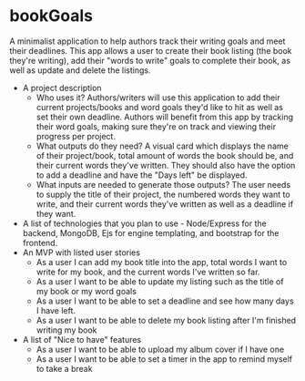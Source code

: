 # bookGoals
A minimalist application to help authors track their writing goals and meet their deadlines. This app allows a user to create their book listing (the book they're writing), add their "words to write" goals to complete their book, as well as update and delete the listings. 

* A project description
    * Who uses it? Authors/writers will use this application to add their current projects/books and word goals they'd like to hit as well as set their own deadline. Authors will benefit from this app by tracking their word goals, making sure they're on track and viewing their progress per project. 
    * What outputs do they need? A visual card which displays the name of their project/book, total amount of words the book should be, and their current words they've written. They should also have the option to add a deadline and have the "Days left" be displayed.
    * What inputs are needed to generate those outputs? The user needs to supply the title of their project, the numbered words they want to write, and their current words they've written as well as a deadline if they want. 
* A list of technologies that you plan to use - Node/Express for the backend, MongoDB, Ejs for engine templating, and bootstrap for the frontend. 
* An MVP with listed user stories
  * As a user I can add my book title into the app, total words I want to write for my book, and the current words I've written so far. 
  * As a user I want to be able to update my listing such as the title of my book or my word goals
  * As a user I want to be able to set a deadline and see how many days I have left. 
  * As a user I want to be able to delete my book listing after I'm finished writing my book
* A list of "Nice to have" features
  * As a user I want to be able to upload my album cover if I have one
  * As a user I want to be able to set a timer in the app to remind myself to take a break 
